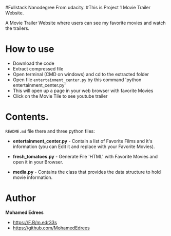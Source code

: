 #Fullstack Nanodegree From udacity.
#This is Project 1 Movie Trailer Website.

A Movie Trailer Website where users can see my favorite movies and watch the trailers.
 
# How to use

  - Download the code
  - Extract compressed file
  - Open terminal (CMD on windows) and cd to the extracted folder
  - Open file `entertainment_center.py` by this command 'python entertainment_center.py'
  - This will open up a page in your web browser with favorite Movies
  - Click on the Movie Tile to see youtube trailer

# Contents.

`README.md` file there and three python files:

  - **entertainment_center.py** - Contain a list of Favorite Films and it's information (you can Edit it and replace with your Favorite Movies).
  - **fresh_tomatoes.py** - Generate File 'HTML' with Favorite Movies and open it in your Browser.
 
  - **media.py** - Contains the class that provides the data structure to hold movie information.
  

# Author

**Mohamed Edrees**

  - https://F.B/m.edr33s
  - https://github.com/MohamedEdrees